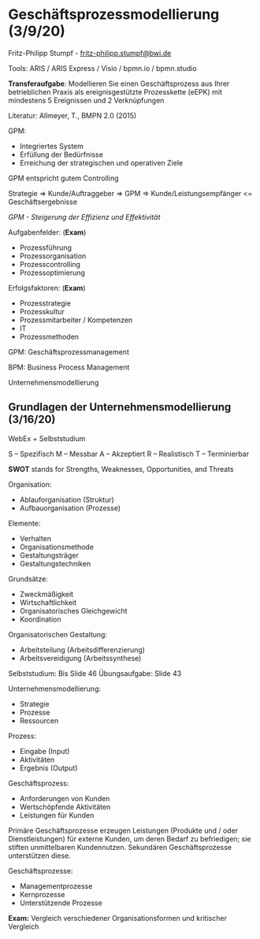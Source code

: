 # Geschäftsprozessmodellierung (3/9/20)

Fritz-Philipp Stumpf - fritz-philipp.stumpf@bwi.de

Tools: ARIS / ARIS Express / Visio / bpmn.io / bpmn.studio

**Transferaufgabe**: Modellieren Sie einen Geschäftsprozess aus Ihrer betrieblichen Praxis als ereignisgestützte Prozesskette (eEPK) mit mindestens 5 Ereignissen und 2 Verknüpfungen

Literatur: Allmeyer, T., BMPN 2.0 (2015)

GPM:
- Integriertes System
- Erfüllung der Bedürfnisse 
- Erreichung der strategischen und operativen Ziele

GPM entspricht gutem Controlling

Strategie =>
Kunde/Auftraggeber => GPM => Kunde/Leistungsempfänger
<= Geschäftsergebnisse

*GPM - Steigerung der Effizienz und Effektivität*

 Aufgabenfelder: (**Exam**)
- Prozessführung
- Prozessorganisation
- Prozesscontrolling
- Prozessoptimierung

Erfolgsfaktoren: (**Exam**)
- Prozesstrategie
- Prozesskultur
- Prozessmitarbeiter / Kompetenzen
- IT
- Prozessmethoden

GPM: Geschäftsprozessmanagement

BPM: Business Process Management

Unternehmensmodellierung

## Grundlagen der Unternehmensmodellierung (3/16/20)

WebEx + Selbststudium

S – Spezifisch
M – Messbar
A – Akzeptiert
R – Realistisch
T – Terminierbar

**SWOT** stands for Strengths, Weaknesses, Opportunities, and Threats

Organisation:
- Ablauforganisation (Struktur)
- Aufbauorganisation (Prozesse)

Elemente:
- Verhalten
- Organisationsmethode
- Gestaltungsträger
- Gestaltungstechniken

Grundsätze:
- Zweckmäßigkeit
- Wirtschaftlichkeit
- Organisatorisches Gleichgewicht
- Koordination

Organisatorischen Gestaltung:
- Arbeitsteilung (Arbeitsdifferenzierung)
- Arbeitsvereidigung (Arbeitssynthese)

Selbststudium: Bis Slide 46
Übungsaufgabe: Slide 43

Unternehmensmodellierung:
- Strategie
- Prozesse
- Ressourcen

Prozess:
- Eingabe (Input) 
- Aktivitäten
- Ergebnis (Output)

Geschäftsprozess:
- Anforderungen von Kunden 
- Wertschöpfende Aktivitäten 
- Leistungen für Kunden

Primäre Geschäftsprozesse erzeugen Leistungen (Produkte und / oder Dienstleistungen) für externe Kunden, um deren Bedarf zu befriedigen; sie stiften unmittelbaren Kundennutzen. Sekundären Geschäftsprozesse unterstützen diese.

Geschäftsprozesse:
- Managementprozesse
- Kernprozesse
- Unterstützende Prozesse

**Exam:** Vergleich verschiedener Organisationsformen und kritischer Vergleich 

<!--stackedit_data:
eyJoaXN0b3J5IjpbLTgxMjQ4NDA4LDE1MDgwODU4NjMsLTQxOD
Y1NTY1OSwtNDkzNTE1MTQ2LDU0OTkyODY3Nyw2Njc4OTc0Nzgs
MTY2MDk2MDQxOCwtMzk5MjI4MjAzLC03NjM3OTE0MzQsNDQ0MT
k5NDgxLDU2MzgyNTk3OV19
-->